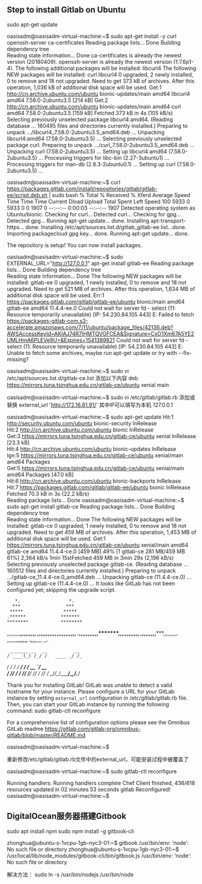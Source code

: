 ## Step to install Gitlab on Ubuntu

sudo apt-get update

oasisadm@oasisadm-virtual-machine:~$ sudo apt-get install -y curl openssh-server ca-certificates
Reading package lists... Done
Building dependency tree       
Reading state information... Done
ca-certificates is already the newest version (20180409).
openssh-server is already the newest version (1:7.6p1-4).
The following additional packages will be installed:
  libcurl4
The following NEW packages will be installed:
  curl libcurl4
0 upgraded, 2 newly installed, 0 to remove and 18 not upgraded.
Need to get 373 kB of archives.
After this operation, 1,036 kB of additional disk space will be used.
Get:1 http://cn.archive.ubuntu.com/ubuntu bionic-updates/main amd64 libcurl4 amd64 7.58.0-2ubuntu3.5 [214 kB]
Get:2 http://cn.archive.ubuntu.com/ubuntu bionic-updates/main amd64 curl amd64 7.58.0-2ubuntu3.5 [159 kB]
Fetched 373 kB in 4s (105 kB/s)
Selecting previously unselected package libcurl4:amd64.
(Reading database ... 160495 files and directories currently installed.)
Preparing to unpack .../libcurl4_7.58.0-2ubuntu3.5_amd64.deb ...
Unpacking libcurl4:amd64 (7.58.0-2ubuntu3.5) ...
Selecting previously unselected package curl.
Preparing to unpack .../curl_7.58.0-2ubuntu3.5_amd64.deb ...
Unpacking curl (7.58.0-2ubuntu3.5) ...
Setting up libcurl4:amd64 (7.58.0-2ubuntu3.5) ...
Processing triggers for libc-bin (2.27-3ubuntu1) ...
Processing triggers for man-db (2.8.3-2ubuntu0.1) ...
Setting up curl (7.58.0-2ubuntu3.5) ...

oasisadm@oasisadm-virtual-machine:~$ curl https://packages.gitlab.com/install/repositories/gitlab/gitlab-ee/script.deb.sh | sudo bash
  % Total    % Received % Xferd  Average Speed   Time    Time     Time  Current
                                 Dload  Upload   Total   Spent    Left  Speed
100  5933    0  5933    0     0   1907      0 --:--:--  0:00:03 --:--:--  1907
Detected operating system as Ubuntu/bionic.
Checking for curl...
Detected curl...
Checking for gpg...
Detected gpg...
Running apt-get update... done.
Installing apt-transport-https... done.
Installing /etc/apt/sources.list.d/gitlab_gitlab-ee.list...done.
Importing packagecloud gpg key... done.
Running apt-get update... done.

The repository is setup! You can now install packages.



oasisadm@oasisadm-virtual-machine:~$ sudo EXTERNAL_URL="http://127.0.0.1" apt-get install gitlab-ee
Reading package lists... Done
Building dependency tree       
Reading state information... Done
The following NEW packages will be installed:
  gitlab-ee
0 upgraded, 1 newly installed, 0 to remove and 18 not upgraded.
Need to get 521 MB of archives.
After this operation, 1,634 MB of additional disk space will be used.
Err:1 https://packages.gitlab.com/gitlab/gitlab-ee/ubuntu bionic/main amd64 gitlab-ee amd64 11.4.4-ee.0
  Could not wait for server fd - select (11: Resource temporarily unavailable) [IP: 54.230.84.105 443]
E: Failed to fetch https://packages-gitlab-com.s3-accelerate.amazonaws.com/7/11/ubuntu/package_files/42136.deb?AWSAccessKeyId=AKIAJ74R7IHMTQVGFCEA&Signature=CxO1Xm67A5YE2UMLHmA6PLEVe9U=&Expires=1541389821  Could not wait for server fd - select (11: Resource temporarily unavailable) [IP: 54.230.84.105 443]
E: Unable to fetch some archives, maybe run apt-get update or try with --fix-missing?



oasisadm@oasisadm-virtual-machine:~$ sudo vi /etc/apt/sources.list.d/gitlab-ce.list
添加以下内容
deb https://mirrors.tuna.tsinghua.edu.cn/gitlab-ce/ubuntu xenial main

oasisadm@oasisadm-virtual-machine:~$ sudo vi /etc/gitlab/gitlab.rb
添加或替换
external_url 'http://172.16.81.91/'
其中IP可以填写为本机 127.0.0.1

oasisadm@oasisadm-virtual-machine:~$ sudo apt-get update
Hit:1 http://security.ubuntu.com/ubuntu bionic-security InRelease                                 
Hit:2 http://cn.archive.ubuntu.com/ubuntu bionic InRelease                                        
Get:3 https://mirrors.tuna.tsinghua.edu.cn/gitlab-ce/ubuntu xenial InRelease [23.3 kB]                                                                          
Hit:4 http://cn.archive.ubuntu.com/ubuntu bionic-updates InRelease                                                                                              
Ign:5 https://mirrors.tuna.tsinghua.edu.cn/gitlab-ce/ubuntu xenial/main amd64 Packages                                      
Get:5 https://mirrors.tuna.tsinghua.edu.cn/gitlab-ce/ubuntu xenial/main amd64 Packages [47.0 kB]                            
Hit:6 http://cn.archive.ubuntu.com/ubuntu bionic-backports InRelease                                                                   
Hit:7 https://packages.gitlab.com/gitlab/gitlab-ee/ubuntu bionic InRelease       
Fetched 70.3 kB in 3s (22.2 kB/s)                                                
Reading package lists... Done
oasisadm@oasisadm-virtual-machine:~$ sudo apt-get install gitlab-ce
Reading package lists... Done
Building dependency tree       
Reading state information... Done
The following NEW packages will be installed:
  gitlab-ce
0 upgraded, 1 newly installed, 0 to remove and 18 not upgraded.
Need to get 459 MB of archives.
After this operation, 1,453 MB of additional disk space will be used.
Get:1 https://mirrors.tuna.tsinghua.edu.cn/gitlab-ce/ubuntu xenial/main amd64 gitlab-ce amd64 11.4.4-ce.0 [459 MB]
49% [1 gitlab-ce 281 MB/459 MB 61%]                                                                                                                                                                2,364 kB/s 1min 15stFetched 459 MB in 3min 29s (2,196 kB/s)                                                                                                                                                                               
Selecting previously unselected package gitlab-ce.
(Reading database ... 160512 files and directories currently installed.)
Preparing to unpack .../gitlab-ce_11.4.4-ce.0_amd64.deb ...
Unpacking gitlab-ce (11.4.4-ce.0) ...
Setting up gitlab-ce (11.4.4-ce.0) ...
It looks like GitLab has not been configured yet; skipping the upgrade script.

       *.                  *.
      ***                 ***
     *****               *****
    .******             *******
    ********            ********
   ,,,,,,,,,***********,,,,,,,,,
  ,,,,,,,,,,,*********,,,,,,,,,,,
  .,,,,,,,,,,,*******,,,,,,,,,,,,
      ,,,,,,,,,*****,,,,,,,,,.
         ,,,,,,,****,,,,,,
            .,,,***,,,,
                ,*,.
  


     _______ __  __          __
    / ____(_) /_/ /   ____ _/ /_
   / / __/ / __/ /   / __ `/ __ \
  / /_/ / / /_/ /___/ /_/ / /_/ /
  \____/_/\__/_____/\__,_/_.___/
  

Thank you for installing GitLab!
GitLab was unable to detect a valid hostname for your instance.
Please configure a URL for your GitLab instance by setting `external_url`
configuration in /etc/gitlab/gitlab.rb file.
Then, you can start your GitLab instance by running the following command:
  sudo gitlab-ctl reconfigure

For a comprehensive list of configuration options please see the Omnibus GitLab readme
https://gitlab.com/gitlab-org/omnibus-gitlab/blob/master/README.md

oasisadm@oasisadm-virtual-machine:~$ 

重新修改/etc/gitlab/gitlab.rb文件中的external_url，可能安装过程中被覆盖了

oasisadm@oasisadm-virtual-machine:~$ sudo gitlab-ctl reconfigure


Running handlers:
Running handlers complete
Chef Client finished, 436/618 resources updated in 02 minutes 53 seconds
gitlab Reconfigured!
oasisadm@oasisadm-virtual-machine:~$
















## DigitalOcean服务器搭建Gitbook

sudo apt install npm
sudo npm install -g gitbook-cli


zhonghua@ubuntu-s-1vcpu-1gb-nyc3-01:~$ gitbook
/usr/bin/env: ‘node’: No such file or directory
zhonghua@ubuntu-s-1vcpu-1gb-nyc3-01:~$ /usr/local/lib/node_modules/gitbook-cli/bin/gitbook.js
/usr/bin/env: ‘node’: No such file or directory

解决方法：
sudo ln -s /usr/bin/nodejs /usr/bin/node